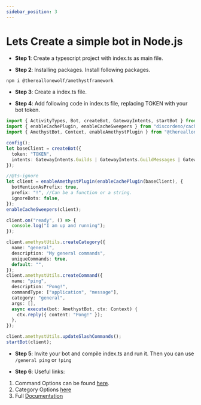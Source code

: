 ```yaml
---
sidebar_position: 3
---
```


# Lets Create a simple bot in Node.js

- **Step 1**: Create a typescript project with index.ts as main file.

- **Step 2**: Installing packages. Install following packages.

```bash
npm i @thereallonewolf/amethystframework
```

- **Step 3**: Create a index.ts file.

- **Step 4**: Add following code in index.ts file, replacing TOKEN with your bot token.

```ts
import { ActivityTypes, Bot, createBot, GatewayIntents, startBot } from "discordeno";
import { enableCachePlugin, enableCacheSweepers } from "discordeno/cache-plugin";
import { AmethystBot, Context, enableAmethystPlugin } from "@thereallonewolf/amethystframework";

config();
let baseClient = createBot({
  token: "TOKEN",
  intents: GatewayIntents.Guilds | GatewayIntents.GuildMessages | GatewayIntents.MessageContent,
});

//@ts-ignore
let client = enableAmethystPlugin(enableCachePlugin(baseClient), {
  botMentionAsPrefix: true,
  prefix: "!", //Can be a function or a string.
  ignoreBots: false,
});
enableCacheSweepers(client);

client.on("ready", () => {
  console.log("I am up and running");
});

client.amethystUtils.createCategory({
  name: "general",
  description: "My general commands",
  uniqueCommands: true,
  default: "",
});
client.amethystUtils.createCommand({
  name: "ping",
  description: "Pong!",
  commandType: ["application", "message"],
  category: "general",
  args: [],
  async execute(bot: AmethystBot, ctx: Context) {
    ctx.reply({ content: "Pong!" });
  },
});

client.amethystUtils.updateSlashCommands();
startBot(client);
```

- **Step 5**: Invite your bot and compile index.ts and run it. Then you can use `/general ping` or `!ping`

- **Step 6**: Useful links:

1. Command Options can be found
   [here](https://github.com/AmethystFramework/framework/blob/master/src/types/commandOptions.ts).
2. Category Options [here](https://github.com/AmethystFramework/framework/blob/master/src/types/categoryOptions.ts)
3. Full [Documentation](https://deno.land/x/amethyst)

